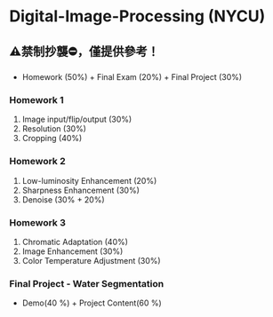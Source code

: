 # Digital-Image-Processing (NYCU) 
## ⚠️禁制抄襲⛔，僅提供參考！
* Homework (50%) + Final Exam (20%) + Final Project (30%)

### **Homework 1**
01. Image input/flip/output (30%)
02. Resolution (30%)
03. Cropping (40%)

### **Homework 2**
01. Low-luminosity Enhancement (20%)
02. Sharpness Enhancement (30%)
03. Denoise (30% + 20%)

### **Homework 3**
01. Chromatic Adaptation (40%)
02. Image Enhancement (30%)
03. Color Temperature Adjustment (30%)

### **Final Project - Water Segmentation** 
* Demo(40 %) + Project Content(60 %)

